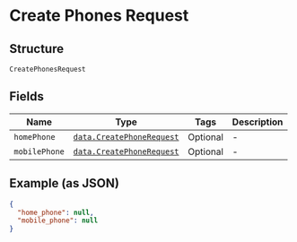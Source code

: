 
# Create Phones Request

## Structure

`CreatePhonesRequest`

## Fields

| Name | Type | Tags | Description |
|  --- | --- | --- | --- |
| `homePhone` | [`data.CreatePhoneRequest`](../../doc/models/create-phone-request.md) | Optional | - |
| `mobilePhone` | [`data.CreatePhoneRequest`](../../doc/models/create-phone-request.md) | Optional | - |

## Example (as JSON)

```json
{
  "home_phone": null,
  "mobile_phone": null
}
```


